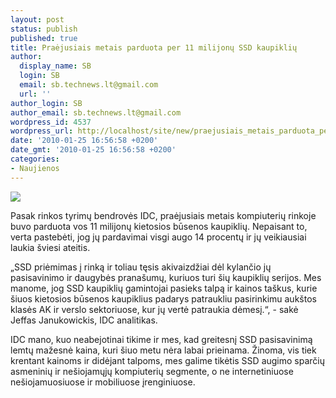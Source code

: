```yaml
---
layout: post
status: publish
published: true
title: Praėjusiais metais parduota per 11 milijonų SSD kaupiklių
author:
  display_name: SB
  login: SB
  email: sb.technews.lt@gmail.com
  url: ''
author_login: SB
author_email: sb.technews.lt@gmail.com
wordpress_id: 4537
wordpress_url: http://localhost/site/new/praejusiais_metais_parduota_per_11_milijonu_ssd_kaupikliu/
date: '2010-01-25 16:56:58 +0200'
date_gmt: '2010-01-25 16:56:58 +0200'
categories:
- Naujienos
---
```

<div class="imgright"><img src="http://t3.gstatic.com/images?q=tbn:Q0NXUC_7AjI42M:http://www.matteoionescu.com/wordpress/wp-content/uploads/2008/12/ocz-core-v2-ssd-drive-2.jpg"  /></div>
<p>Pasak rinkos tyrimų bendrovės IDC, praėjusiais metais kompiuterių rinkoje buvo parduota vos 11 milijonų kietosios būsenos kaupiklių. Nepaisant to, verta pastebėti, jog jų pardavimai visgi augo 14 procentų ir jų veikiausiai laukia šviesi ateitis.</p>
<p>„SSD priėmimas į rinką ir toliau tęsis akivaizdžiai dėl kylančio jų pasisavinimo ir daugybės pranašumų, kuriuos turi šių kaupiklių serijos. Mes manome, jog SSD kaupiklių gamintojai pasieks talpą ir kainos taškus, kurie šiuos kietosios būsenos kaupiklius padarys patraukliu pasirinkimu aukštos klasės AK ir verslo sektoriuose, kur jų vertė patraukia dėmesį.“, - sakė Jeffas Janukowickis, IDC analitikas.</p>
<p>IDC mano, kuo neabejotinai tikime ir mes, kad greitesnį SSD pasisavinimą lemtų mažesnė kaina, kuri šiuo metu nėra labai prieinama. Žinoma, vis tiek krentant kainoms ir didėjant talpoms, mes galime tikėtis SSD augimo sparčių asmeninių ir nešiojamųjų kompiuterių segmente, o ne internetiniuose nešiojamuosiuose ir mobiliuose įrenginiuose.<br /></p>
